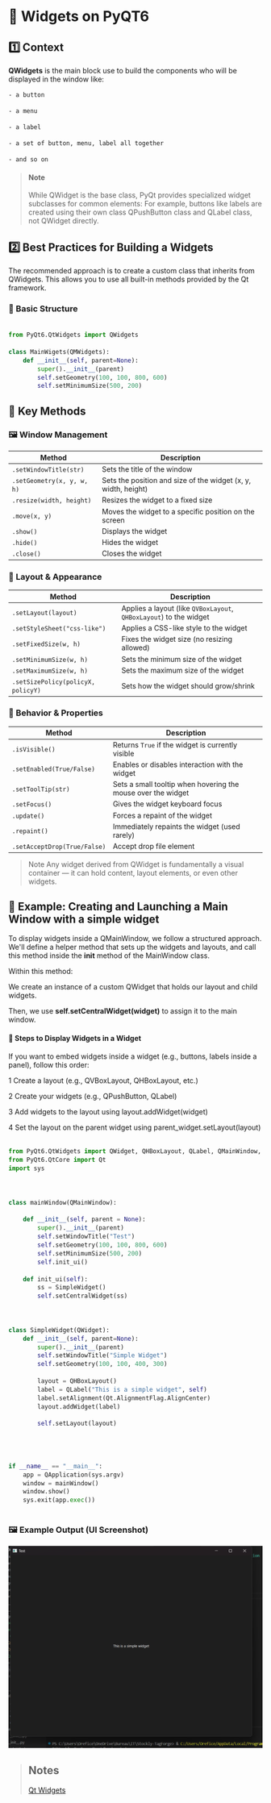 # 🧱 Widgets on PyQT6

## 1️⃣ Context
**QWidgets** is the main block use to build the components who will be displayed in the window like:

    - a button

    - a menu
    
    - a label
    
    - a set of button, menu, label all together
    
    - and so on


> #### Note
>While QWidget is the base class, PyQt provides specialized widget subclasses for common elements:
>For example, buttons like labels are created using their own class QPushButton class and QLabel class, not QWidget directly.

## 2️⃣ Best Practices for Building a Widgets

The recommended approach is to create a custom class that inherits from QWidgets. This allows you to use all built-in methods provided by the Qt framework.


### 🧱 Basic Structure
```python

from PyQt6.QtWidgets import QWidgets

class MainWigets(QMWidgets):
    def __init__(self, parent=None):
        super().__init__(parent)
        self.setGeometry(100, 100, 800, 600)
        self.setMinimumSize(500, 200)

```
## 🔧 Key Methods


### 🖼️ Window Management
| Method                     | Description                                                    |
| -------------------------- | -------------------------------------------------------------- |
| `.setWindowTitle(str)`     | Sets the title of the window                                   |
| `.setGeometry(x, y, w, h)` | Sets the position and size of the widget (x, y, width, height) |
| `.resize(width, height)`   | Resizes the widget to a fixed size                             |
| `.move(x, y)`              | Moves the widget to a specific position on the screen          |
| `.show()`                  | Displays the widget                                            |
| `.hide()`                  | Hides the widget                                               |
| `.close()`                 | Closes the widget                                              |

### 📐 Layout & Appearance


| Method                             | Description                                                        |
| ---------------------------------- | ------------------------------------------------------------------ |
| `.setLayout(layout)`               | Applies a layout (like `QVBoxLayout`, `QHBoxLayout`) to the widget |
| `.setStyleSheet("css-like")`       | Applies a CSS-like style to the widget                             |
| `.setFixedSize(w, h)`              | Fixes the widget size (no resizing allowed)                        |
| `.setMinimumSize(w, h)`            | Sets the minimum size of the widget                                |
| `.setMaximumSize(w, h)`            | Sets the maximum size of the widget                                |
| `.setSizePolicy(policyX, policyY)` | Sets how the widget should grow/shrink                             |

### 🧠 Behavior & Properties

| Method                      | Description                                                  |
| ----------------------------| ------------------------------------------------------------ |
| `.isVisible()`              | Returns `True` if the widget is currently visible            |
| `.setEnabled(True/False)`   | Enables or disables interaction with the widget              |
| `.setToolTip(str)`          | Sets a small tooltip when hovering the mouse over the widget |
| `.setFocus()`               | Gives the widget keyboard focus                              |
| `.update()`                 | Forces a repaint of the widget                               |
| `.repaint()`                | Immediately repaints the widget (used rarely)                |
| `.setAcceptDrop(True/False)`| Accept drop file element                                     |

> Note
>Any widget derived from QWidget is fundamentally a visual container — it can hold content, layout elements, or even other widgets.

## 🧪 Example: Creating and Launching a Main Window with a simple widget


To display widgets inside a QMainWindow, we follow a structured approach. We'll define a helper method that sets up the widgets and layouts, and call this method inside the __init__ method of the MainWindow class.

Within this method:

We create an instance of a custom QWidget that holds our layout and child widgets.

Then, we use **self.setCentralWidget(widget)** to assign it to the main window.

#### 🔧 Steps to Display Widgets in a Widget
If you want to embed widgets inside a widget (e.g., buttons, labels inside a panel), follow this order:

1 Create a layout (e.g., QVBoxLayout, QHBoxLayout, etc.)

2 Create your widgets (e.g., QPushButton, QLabel)

3 Add widgets to the layout using layout.addWidget(widget)

4 Set the layout on the parent widget using parent_widget.setLayout(layout)

```python

from PyQt6.QtWidgets import QWidget, QHBoxLayout, QLabel, QMainWindow, QApplication
from PyQt6.QtCore import Qt
import sys



class mainWindow(QMainWindow):

    def __init__(self, parent = None):
        super().__init__(parent)
        self.setWindowTitle("Test")
        self.setGeometry(100, 100, 800, 600)
        self.setMinimumSize(500, 200)
        self.init_ui()

    def init_ui(self):
        ss = SimpleWidget()
        self.setCentralWidget(ss)



class SimpleWidget(QWidget):
    def __init__(self, parent=None):
        super().__init__(parent)
        self.setWindowTitle("Simple Widget")
        self.setGeometry(100, 100, 400, 300)

        layout = QHBoxLayout()
        label = QLabel("This is a simple widget", self)
        label.setAlignment(Qt.AlignmentFlag.AlignCenter)
        layout.addWidget(label)

        self.setLayout(layout)




if __name__ == "__main__":
    app = QApplication(sys.argv)
    window = mainWindow()
    window.show()
    sys.exit(app.exec())



```
### 🖼️ Example Output (UI Screenshot)
<div align="center"> 
<img src="assets_docs\Qt_Widgets.png" alt="Qt Main Window Example" width="600"> 
</div>





> ## Notes
> [Qt Widgets](https://doc.qt.io/qtforpython-6/PySide6/QtWidgets/QWidget.html)